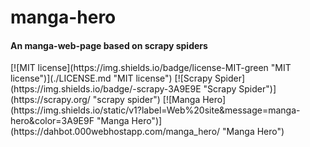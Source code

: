 # manga-hero
<h4>An manga-web-page based on  scrapy spiders</h4>
[![MIT license](https://img.shields.io/badge/license-MIT-green "MIT license")](./LICENSE.md "MIT license") [![Scrapy Spider](https://img.shields.io/badge/-scrapy-3A9E9E "Scrapy Spider")](https://scrapy.org/ "scrapy spider")
[![Manga Hero](https://img.shields.io/static/v1?label=Web%20site&message=manga-hero&color=3A9E9F  "Manga Hero")](https://dahbot.000webhostapp.com/manga_hero/ "Manga Hero")
